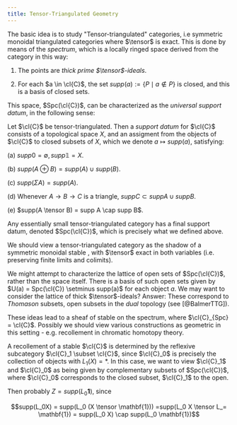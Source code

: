 ```yaml
---
title: Tensor-Triangulated Geometry
---
```

The basic idea is to study "Tensor-triangulated" categories, i.e
symmetric monoidal triangulated categories where $\tensor$ is exact.
This is done by means of the *spectrum*, which is a locally ringed space
derived from the category in this way:

1.  The points are *thick prime $\tensor$-ideals*.

2.  For each $a \in \cl{C}$, the set $supp(a) := \{P \mid a \notin P\}$
    is closed, and this is a basis of closed sets.

This space, $Spc(\cl{C})$, can be characterized as the *universal
support datum*, in the following sense:

Let $\cl{C}$ be tensor-triangulated. Then a *support datum* for $\cl{C}$
consists of a topological space $X$, and an assigment from the objects
of $\cl{C}$ to closed subsets of $X$, which we denote
$a \mapsto supp(a)$, satisfying:

(a) $supp 0 = \emptyset, supp \mathbb{1} = X$.

(b) $supp (A \oplus B) = supp(A) \cup supp(B)$.

(c) $supp (\Sigma A) = supp(A)$.

(d) Whenever $A \to B \to C$ is a triangle,
    $supp C \subset supp A \cup supp B$.

(e) $supp(A \tensor B) = supp A \cap supp B$.

Any essentially small tensor-triangulated category has a final support
datum, denoted $Spc(\cl{C})$, which is precisely what we defined above.

We should view a tensor-triangulated category as the shadow of a
symmetric monoidal stable , with $\tensor$ exact in both variables (i.e.
preserving finite limits and colimits).

We might attempt to characterize the lattice of open sets of
$Spc(\cl{C})$, rather than the space itself. There is a basis of such
open sets given by $U(a) = Spc(\cl{C}) \setminus supp(a)$ for each
object $a$. We may want to consider the lattice of thick
$\tensor$-ideals? Answer: These correspond to *Thomason* subsets, open
subsets in the *dual* topology (see [@BalmerTTG]).

These ideas lead to a sheaf of stable on the spectrum, where
$\cl{C}_{Spc} = \cl{C}$. Possibly we should view various constructions
as geometric in this setting - e.g. recollement in chromatic homotopy
theory.

A recollement of a stable $\cl{C}$ is determined by the reflexive
subcategory $\cl{C}_1 \subset \cl{C}$, since $\cl{C}_0$ is precisely the
collection of objects with $L_1(X) = \ast$. In this case, we want to
view $\cl{C}_1$ and $\cl{C}_0$ as being given by complementary subsets
of $Spc(\cl{C})$, where $\cl{C}_0$ corresponds to the closed subset,
$\cl{C}_1$ to the open.

Then probably $Z = supp(L_0 \mathbf{1})$, since

$$supp(L_0X) = supp(L_0 (X \tensor \mathbf{1})) =supp(L_0 X \tensor L_= \mathbf{1}) = supp(L_0 X) \cap supp(L_0 \mathbf{1})$$
